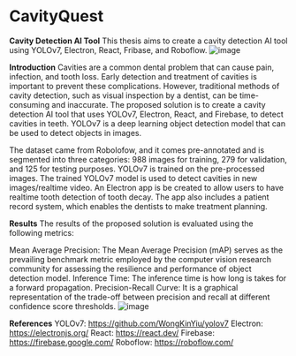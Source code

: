 # CavityQuest
**Cavity Detection AI Tool**
This thesis aims to create a cavity detection AI tool using YOLOv7, Electron, React, Fribase, and Roboflow.
![image](https://github.com/renzo-1/CavityQuest/assets/125778691/0b791be8-73a0-4986-9c78-0a2a1ddd55ee)

**Introduction**
Cavities are a common dental problem that can cause pain, infection, and tooth loss. Early detection and treatment of cavities is important to prevent these complications. However, traditional methods of cavity detection, such as visual inspection by a dentist, can be time-consuming and inaccurate.
The proposed solution is to create a cavity detection AI tool that uses YOLOv7, Electron, React, and Firebase, to detect cavities in teeth. YOLOv7 is a deep learning object detection model that can be used to detect objects in images. 

The dataset came from Robolofow, and it comes pre-annotated and is segmented into three categories: 988 images for training, 279 for validation, and 125 for testing purposes.
YOLOv7 is trained on the pre-processed images.
The trained YOLOv7 model is used to detect cavities in new images/realtime video.
An Electron app is be created to allow users to have realtime tooth detection of tooth decay. The app also includes a patient record system, which enables the dentists to make treatment planning.

**Results**
The results of the proposed solution is evaluated using the following metrics:

Mean Average Precision: The Mean Average Precision (mAP) serves as the prevailing benchmark metric employed by the computer vision research community for assessing the resilience and performance of object detection model.
Inference Time: The inference time is how long is takes for a forward propagation.
Precision-Recall Curve: It is a graphical representation of the trade-off between precision and recall at different confidence score thresholds.
![image](https://github.com/renzo-1/CavityQuest/assets/125778691/14e43dce-5023-44f6-901f-d86723e2bbf8)

**References**
YOLOv7: https://github.com/WongKinYiu/yolov7
Electron: https://electronjs.org/
React: https://react.dev/
Firebase: https://firebase.google.com/
Roboflow: https://roboflow.com/

